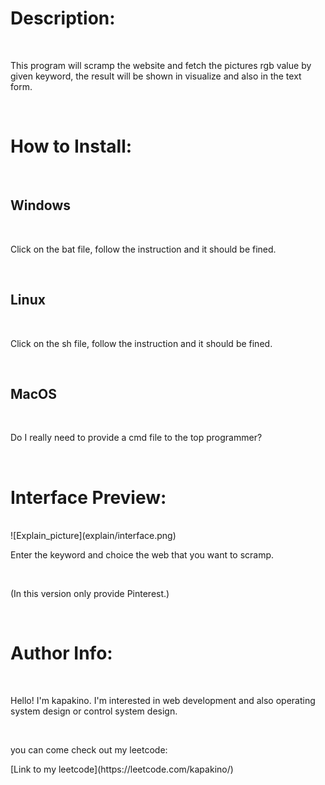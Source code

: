 <h1>Description:</h1><br/>
    <p>This program will scramp the website and fetch the pictures rgb value by given keyword, the result will be shown in visualize and also in the text form.</p><br/>
<h1>How to Install:</h1><br/>
    <h2>Windows</h2><br/>
        <p>Click on the bat file, follow the instruction and it should be fined.</p><br/>
    <h2>Linux</h2><br/>
        <p>Click on the sh file, follow the instruction and it should be fined.</p><br/>
    <h2>MacOS</h2><br/>
        <p>Do I really need to provide a cmd file to the top programmer?</p><br/>
<h1>Interface Preview:</h1><br/>
![Explain_picture](explain/interface.png)
<p>Enter the keyword and choice the web that you want to scramp.</p><br/>
<p>(In this version only provide Pinterest.)</p><br/>
<h1>Author Info:</h1><br/>
    <p>Hello! I'm kapakino. I'm interested in web development and also operating system design or control system design.</p><br/>
    <p>you can come check out my leetcode:</p>[Link to my leetcode](https://leetcode.com/kapakino/)<br/>
